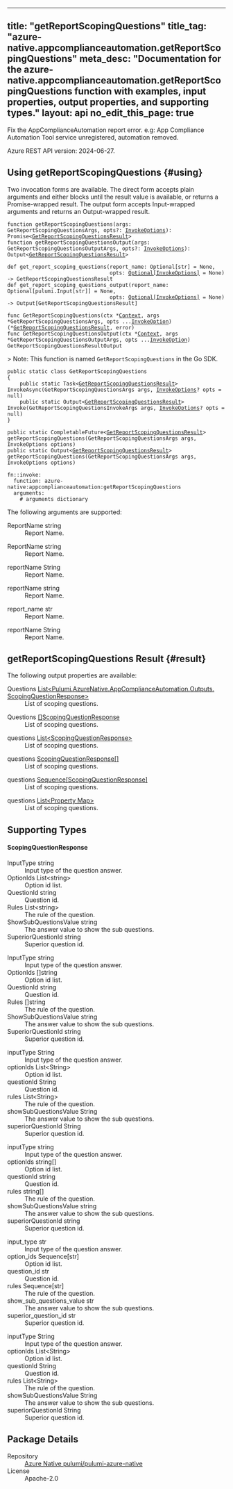 
---
title: "getReportScopingQuestions"
title_tag: "azure-native.appcomplianceautomation.getReportScopingQuestions"
meta_desc: "Documentation for the azure-native.appcomplianceautomation.getReportScopingQuestions function with examples, input properties, output properties, and supporting types."
layout: api
no_edit_this_page: true
---



<!-- WARNING: this file was generated by Pulumi Docs Generator. -->
<!-- Do not edit by hand unless you're certain you know what you are doing! -->

Fix the AppComplianceAutomation report error. e.g: App Compliance Automation Tool service unregistered, automation removed.

Azure REST API version: 2024-06-27.




## Using getReportScopingQuestions {#using}

Two invocation forms are available. The direct form accepts plain
arguments and either blocks until the result value is available, or
returns a Promise-wrapped result. The output form accepts
Input-wrapped arguments and returns an Output-wrapped result.

<div>
<pulumi-chooser type="language" options="csharp,go,typescript,python,yaml,java"></pulumi-chooser>
</div>


<div>
<pulumi-choosable type="language" values="javascript,typescript">
<div class="highlight"
><pre class="chroma"><code class="language-typescript" data-lang="typescript"
><span class="k">function </span>getReportScopingQuestions<span class="p">(</span><span class="nx">args</span><span class="p">:</span> <span class="nx">GetReportScopingQuestionsArgs</span><span class="p">,</span> <span class="nx">opts</span><span class="p">?:</span> <span class="nx"><a href="/docs/reference/pkg/nodejs/pulumi/pulumi/#InvokeOptions">InvokeOptions</a></span><span class="p">): Promise&lt;<span class="nx"><a href="#result">GetReportScopingQuestionsResult</a></span>></span
><span class="k">
function </span>getReportScopingQuestionsOutput<span class="p">(</span><span class="nx">args</span><span class="p">:</span> <span class="nx">GetReportScopingQuestionsOutputArgs</span><span class="p">,</span> <span class="nx">opts</span><span class="p">?:</span> <span class="nx"><a href="/docs/reference/pkg/nodejs/pulumi/pulumi/#InvokeOptions">InvokeOptions</a></span><span class="p">): Output&lt;<span class="nx"><a href="#result">GetReportScopingQuestionsResult</a></span>></span
></code></pre></div>
</pulumi-choosable>
</div>


<div>
<pulumi-choosable type="language" values="python">
<div class="highlight"><pre class="chroma"><code class="language-python" data-lang="python"
><span class="k">def </span>get_report_scoping_questions<span class="p">(</span><span class="nx">report_name</span><span class="p">:</span> <span class="nx">Optional[str]</span> = None<span class="p">,</span>
                                 <span class="nx">opts</span><span class="p">:</span> <span class="nx"><a href="/docs/reference/pkg/python/pulumi/#pulumi.InvokeOptions">Optional[InvokeOptions]</a></span> = None<span class="p">) -&gt;</span> <span>GetReportScopingQuestionsResult</span
><span class="k">
def </span>get_report_scoping_questions_output<span class="p">(</span><span class="nx">report_name</span><span class="p">:</span> <span class="nx">Optional[pulumi.Input[str]]</span> = None<span class="p">,</span>
                                 <span class="nx">opts</span><span class="p">:</span> <span class="nx"><a href="/docs/reference/pkg/python/pulumi/#pulumi.InvokeOptions">Optional[InvokeOptions]</a></span> = None<span class="p">) -&gt;</span> <span>Output[GetReportScopingQuestionsResult]</span
></code></pre></div>
</pulumi-choosable>
</div>


<div>
<pulumi-choosable type="language" values="go">
<div class="highlight"><pre class="chroma"><code class="language-go" data-lang="go"
><span class="k">func </span>GetReportScopingQuestions<span class="p">(</span><span class="nx">ctx</span><span class="p"> *</span><span class="nx"><a href="https://pkg.go.dev/github.com/pulumi/pulumi/sdk/v3/go/pulumi?tab=doc#Context">Context</a></span><span class="p">,</span> <span class="nx">args</span><span class="p"> *</span><span class="nx">GetReportScopingQuestionsArgs</span><span class="p">,</span> <span class="nx">opts</span><span class="p"> ...</span><span class="nx"><a href="https://pkg.go.dev/github.com/pulumi/pulumi/sdk/v3/go/pulumi?tab=doc#InvokeOption">InvokeOption</a></span><span class="p">) (*<span class="nx"><a href="#result">GetReportScopingQuestionsResult</a></span>, error)</span
><span class="k">
func </span>GetReportScopingQuestionsOutput<span class="p">(</span><span class="nx">ctx</span><span class="p"> *</span><span class="nx"><a href="https://pkg.go.dev/github.com/pulumi/pulumi/sdk/v3/go/pulumi?tab=doc#Context">Context</a></span><span class="p">,</span> <span class="nx">args</span><span class="p"> *</span><span class="nx">GetReportScopingQuestionsOutputArgs</span><span class="p">,</span> <span class="nx">opts</span><span class="p"> ...</span><span class="nx"><a href="https://pkg.go.dev/github.com/pulumi/pulumi/sdk/v3/go/pulumi?tab=doc#InvokeOption">InvokeOption</a></span><span class="p">) GetReportScopingQuestionsResultOutput</span
></code></pre></div>

&gt; Note: This function is named `GetReportScopingQuestions` in the Go SDK.

</pulumi-choosable>
</div>


<div>
<pulumi-choosable type="language" values="csharp">
<div class="highlight"><pre class="chroma"><code class="language-csharp" data-lang="csharp"><span class="k">public static class </span><span class="nx">GetReportScopingQuestions </span><span class="p">
{</span><span class="k">
    public static </span>Task&lt;<span class="nx"><a href="#result">GetReportScopingQuestionsResult</a></span>> <span class="p">InvokeAsync(</span><span class="nx">GetReportScopingQuestionsArgs</span><span class="p"> </span><span class="nx">args<span class="p">,</span> <span class="nx"><a href="/docs/reference/pkg/dotnet/Pulumi/Pulumi.InvokeOptions.html">InvokeOptions</a></span><span class="p">? </span><span class="nx">opts = null<span class="p">)</span><span class="k">
    public static </span>Output&lt;<span class="nx"><a href="#result">GetReportScopingQuestionsResult</a></span>> <span class="p">Invoke(</span><span class="nx">GetReportScopingQuestionsInvokeArgs</span><span class="p"> </span><span class="nx">args<span class="p">,</span> <span class="nx"><a href="/docs/reference/pkg/dotnet/Pulumi/Pulumi.InvokeOptions.html">InvokeOptions</a></span><span class="p">? </span><span class="nx">opts = null<span class="p">)</span><span class="p">
}</span></code></pre></div>
</pulumi-choosable>
</div>


<div>
<pulumi-choosable type="language" values="java">
<div class="highlight"><pre class="chroma"><code class="language-java" data-lang="java"><span class="k">public static CompletableFuture&lt;<span class="nx"><a href="#result">GetReportScopingQuestionsResult</a></span>> </span>getReportScopingQuestions<span class="p">(</span><span class="nx">GetReportScopingQuestionsArgs</span><span class="p"> </span><span class="nx">args<span class="p">,</span> <span class="nx">InvokeOptions</span><span class="p"> </span><span class="nx">options<span class="p">)</span>
<span class="k">public static Output&lt;<span class="nx"><a href="#result">GetReportScopingQuestionsResult</a></span>> </span>getReportScopingQuestions<span class="p">(</span><span class="nx">GetReportScopingQuestionsArgs</span><span class="p"> </span><span class="nx">args<span class="p">,</span> <span class="nx">InvokeOptions</span><span class="p"> </span><span class="nx">options<span class="p">)</span>
</code></pre></div>
</pulumi-choosable>
</div>


<div>
<pulumi-choosable type="language" values="yaml">
<div class="highlight"><pre class="chroma"><code class="language-yaml" data-lang="yaml"><span class="k">fn::invoke:</span>
<span class="k">&nbsp;&nbsp;function:</span> azure-native:appcomplianceautomation:getReportScopingQuestions
<span class="k">&nbsp;&nbsp;arguments:</span>
<span class="c">&nbsp;&nbsp;&nbsp;&nbsp;# arguments dictionary</span></code></pre></div>
</pulumi-choosable>
</div>



The following arguments are supported:


<div>
<pulumi-choosable type="language" values="csharp">
<dl class="resources-properties"><dt class="property-required property-replacement"
            title="Required">
        <span id="reportname_csharp">
<a data-swiftype-name="resource-property" data-swiftype-type="text" href="#reportname_csharp" style="color: inherit; text-decoration: inherit;">Report<wbr>Name</a>
</span>
        <span class="property-indicator"></span>
        <span class="property-type">string</span>
    </dt>
    <dd>Report Name.</dd></dl>
</pulumi-choosable>
</div>

<div>
<pulumi-choosable type="language" values="go">
<dl class="resources-properties"><dt class="property-required property-replacement"
            title="Required">
        <span id="reportname_go">
<a data-swiftype-name="resource-property" data-swiftype-type="text" href="#reportname_go" style="color: inherit; text-decoration: inherit;">Report<wbr>Name</a>
</span>
        <span class="property-indicator"></span>
        <span class="property-type">string</span>
    </dt>
    <dd>Report Name.</dd></dl>
</pulumi-choosable>
</div>

<div>
<pulumi-choosable type="language" values="java">
<dl class="resources-properties"><dt class="property-required property-replacement"
            title="Required">
        <span id="reportname_java">
<a data-swiftype-name="resource-property" data-swiftype-type="text" href="#reportname_java" style="color: inherit; text-decoration: inherit;">report<wbr>Name</a>
</span>
        <span class="property-indicator"></span>
        <span class="property-type">String</span>
    </dt>
    <dd>Report Name.</dd></dl>
</pulumi-choosable>
</div>

<div>
<pulumi-choosable type="language" values="javascript,typescript">
<dl class="resources-properties"><dt class="property-required property-replacement"
            title="Required">
        <span id="reportname_nodejs">
<a data-swiftype-name="resource-property" data-swiftype-type="text" href="#reportname_nodejs" style="color: inherit; text-decoration: inherit;">report<wbr>Name</a>
</span>
        <span class="property-indicator"></span>
        <span class="property-type">string</span>
    </dt>
    <dd>Report Name.</dd></dl>
</pulumi-choosable>
</div>

<div>
<pulumi-choosable type="language" values="python">
<dl class="resources-properties"><dt class="property-required property-replacement"
            title="Required">
        <span id="report_name_python">
<a data-swiftype-name="resource-property" data-swiftype-type="text" href="#report_name_python" style="color: inherit; text-decoration: inherit;">report_<wbr>name</a>
</span>
        <span class="property-indicator"></span>
        <span class="property-type">str</span>
    </dt>
    <dd>Report Name.</dd></dl>
</pulumi-choosable>
</div>

<div>
<pulumi-choosable type="language" values="yaml">
<dl class="resources-properties"><dt class="property-required property-replacement"
            title="Required">
        <span id="reportname_yaml">
<a data-swiftype-name="resource-property" data-swiftype-type="text" href="#reportname_yaml" style="color: inherit; text-decoration: inherit;">report<wbr>Name</a>
</span>
        <span class="property-indicator"></span>
        <span class="property-type">String</span>
    </dt>
    <dd>Report Name.</dd></dl>
</pulumi-choosable>
</div>




## getReportScopingQuestions Result {#result}

The following output properties are available:



<div>
<pulumi-choosable type="language" values="csharp">
<dl class="resources-properties"><dt class="property-"
            title="">
        <span id="questions_csharp">
<a data-swiftype-name="resource-property" data-swiftype-type="text" href="#questions_csharp" style="color: inherit; text-decoration: inherit;">Questions</a>
</span>
        <span class="property-indicator"></span>
        <span class="property-type"><a href="#scopingquestionresponse">List&lt;Pulumi.<wbr>Azure<wbr>Native.<wbr>App<wbr>Compliance<wbr>Automation.<wbr>Outputs.<wbr>Scoping<wbr>Question<wbr>Response&gt;</a></span>
    </dt>
    <dd>List of scoping questions.</dd></dl>
</pulumi-choosable>
</div>

<div>
<pulumi-choosable type="language" values="go">
<dl class="resources-properties"><dt class="property-"
            title="">
        <span id="questions_go">
<a data-swiftype-name="resource-property" data-swiftype-type="text" href="#questions_go" style="color: inherit; text-decoration: inherit;">Questions</a>
</span>
        <span class="property-indicator"></span>
        <span class="property-type"><a href="#scopingquestionresponse">[]Scoping<wbr>Question<wbr>Response</a></span>
    </dt>
    <dd>List of scoping questions.</dd></dl>
</pulumi-choosable>
</div>

<div>
<pulumi-choosable type="language" values="java">
<dl class="resources-properties"><dt class="property-"
            title="">
        <span id="questions_java">
<a data-swiftype-name="resource-property" data-swiftype-type="text" href="#questions_java" style="color: inherit; text-decoration: inherit;">questions</a>
</span>
        <span class="property-indicator"></span>
        <span class="property-type"><a href="#scopingquestionresponse">List&lt;Scoping<wbr>Question<wbr>Response&gt;</a></span>
    </dt>
    <dd>List of scoping questions.</dd></dl>
</pulumi-choosable>
</div>

<div>
<pulumi-choosable type="language" values="javascript,typescript">
<dl class="resources-properties"><dt class="property-"
            title="">
        <span id="questions_nodejs">
<a data-swiftype-name="resource-property" data-swiftype-type="text" href="#questions_nodejs" style="color: inherit; text-decoration: inherit;">questions</a>
</span>
        <span class="property-indicator"></span>
        <span class="property-type"><a href="#scopingquestionresponse">Scoping<wbr>Question<wbr>Response[]</a></span>
    </dt>
    <dd>List of scoping questions.</dd></dl>
</pulumi-choosable>
</div>

<div>
<pulumi-choosable type="language" values="python">
<dl class="resources-properties"><dt class="property-"
            title="">
        <span id="questions_python">
<a data-swiftype-name="resource-property" data-swiftype-type="text" href="#questions_python" style="color: inherit; text-decoration: inherit;">questions</a>
</span>
        <span class="property-indicator"></span>
        <span class="property-type"><a href="#scopingquestionresponse">Sequence[Scoping<wbr>Question<wbr>Response]</a></span>
    </dt>
    <dd>List of scoping questions.</dd></dl>
</pulumi-choosable>
</div>

<div>
<pulumi-choosable type="language" values="yaml">
<dl class="resources-properties"><dt class="property-"
            title="">
        <span id="questions_yaml">
<a data-swiftype-name="resource-property" data-swiftype-type="text" href="#questions_yaml" style="color: inherit; text-decoration: inherit;">questions</a>
</span>
        <span class="property-indicator"></span>
        <span class="property-type"><a href="#scopingquestionresponse">List&lt;Property Map&gt;</a></span>
    </dt>
    <dd>List of scoping questions.</dd></dl>
</pulumi-choosable>
</div>




## Supporting Types


<h4 id="scopingquestionresponse">Scoping<wbr>Question<wbr>Response</h4>



<div>
<pulumi-choosable type="language" values="csharp">
<dl class="resources-properties"><dt class="property-required"
            title="Required">
        <span id="inputtype_csharp">
<a data-swiftype-name="resource-property" data-swiftype-type="text" href="#inputtype_csharp" style="color: inherit; text-decoration: inherit;">Input<wbr>Type</a>
</span>
        <span class="property-indicator"></span>
        <span class="property-type">string</span>
    </dt>
    <dd>Input type of the question answer.</dd><dt class="property-required"
            title="Required">
        <span id="optionids_csharp">
<a data-swiftype-name="resource-property" data-swiftype-type="text" href="#optionids_csharp" style="color: inherit; text-decoration: inherit;">Option<wbr>Ids</a>
</span>
        <span class="property-indicator"></span>
        <span class="property-type">List&lt;string&gt;</span>
    </dt>
    <dd>Option id list.</dd><dt class="property-required"
            title="Required">
        <span id="questionid_csharp">
<a data-swiftype-name="resource-property" data-swiftype-type="text" href="#questionid_csharp" style="color: inherit; text-decoration: inherit;">Question<wbr>Id</a>
</span>
        <span class="property-indicator"></span>
        <span class="property-type">string</span>
    </dt>
    <dd>Question id.</dd><dt class="property-required"
            title="Required">
        <span id="rules_csharp">
<a data-swiftype-name="resource-property" data-swiftype-type="text" href="#rules_csharp" style="color: inherit; text-decoration: inherit;">Rules</a>
</span>
        <span class="property-indicator"></span>
        <span class="property-type">List&lt;string&gt;</span>
    </dt>
    <dd>The rule of the question.</dd><dt class="property-required"
            title="Required">
        <span id="showsubquestionsvalue_csharp">
<a data-swiftype-name="resource-property" data-swiftype-type="text" href="#showsubquestionsvalue_csharp" style="color: inherit; text-decoration: inherit;">Show<wbr>Sub<wbr>Questions<wbr>Value</a>
</span>
        <span class="property-indicator"></span>
        <span class="property-type">string</span>
    </dt>
    <dd>The answer value to show the sub questions.</dd><dt class="property-required"
            title="Required">
        <span id="superiorquestionid_csharp">
<a data-swiftype-name="resource-property" data-swiftype-type="text" href="#superiorquestionid_csharp" style="color: inherit; text-decoration: inherit;">Superior<wbr>Question<wbr>Id</a>
</span>
        <span class="property-indicator"></span>
        <span class="property-type">string</span>
    </dt>
    <dd>Superior question id.</dd></dl>
</pulumi-choosable>
</div>

<div>
<pulumi-choosable type="language" values="go">
<dl class="resources-properties"><dt class="property-required"
            title="Required">
        <span id="inputtype_go">
<a data-swiftype-name="resource-property" data-swiftype-type="text" href="#inputtype_go" style="color: inherit; text-decoration: inherit;">Input<wbr>Type</a>
</span>
        <span class="property-indicator"></span>
        <span class="property-type">string</span>
    </dt>
    <dd>Input type of the question answer.</dd><dt class="property-required"
            title="Required">
        <span id="optionids_go">
<a data-swiftype-name="resource-property" data-swiftype-type="text" href="#optionids_go" style="color: inherit; text-decoration: inherit;">Option<wbr>Ids</a>
</span>
        <span class="property-indicator"></span>
        <span class="property-type">[]string</span>
    </dt>
    <dd>Option id list.</dd><dt class="property-required"
            title="Required">
        <span id="questionid_go">
<a data-swiftype-name="resource-property" data-swiftype-type="text" href="#questionid_go" style="color: inherit; text-decoration: inherit;">Question<wbr>Id</a>
</span>
        <span class="property-indicator"></span>
        <span class="property-type">string</span>
    </dt>
    <dd>Question id.</dd><dt class="property-required"
            title="Required">
        <span id="rules_go">
<a data-swiftype-name="resource-property" data-swiftype-type="text" href="#rules_go" style="color: inherit; text-decoration: inherit;">Rules</a>
</span>
        <span class="property-indicator"></span>
        <span class="property-type">[]string</span>
    </dt>
    <dd>The rule of the question.</dd><dt class="property-required"
            title="Required">
        <span id="showsubquestionsvalue_go">
<a data-swiftype-name="resource-property" data-swiftype-type="text" href="#showsubquestionsvalue_go" style="color: inherit; text-decoration: inherit;">Show<wbr>Sub<wbr>Questions<wbr>Value</a>
</span>
        <span class="property-indicator"></span>
        <span class="property-type">string</span>
    </dt>
    <dd>The answer value to show the sub questions.</dd><dt class="property-required"
            title="Required">
        <span id="superiorquestionid_go">
<a data-swiftype-name="resource-property" data-swiftype-type="text" href="#superiorquestionid_go" style="color: inherit; text-decoration: inherit;">Superior<wbr>Question<wbr>Id</a>
</span>
        <span class="property-indicator"></span>
        <span class="property-type">string</span>
    </dt>
    <dd>Superior question id.</dd></dl>
</pulumi-choosable>
</div>

<div>
<pulumi-choosable type="language" values="java">
<dl class="resources-properties"><dt class="property-required"
            title="Required">
        <span id="inputtype_java">
<a data-swiftype-name="resource-property" data-swiftype-type="text" href="#inputtype_java" style="color: inherit; text-decoration: inherit;">input<wbr>Type</a>
</span>
        <span class="property-indicator"></span>
        <span class="property-type">String</span>
    </dt>
    <dd>Input type of the question answer.</dd><dt class="property-required"
            title="Required">
        <span id="optionids_java">
<a data-swiftype-name="resource-property" data-swiftype-type="text" href="#optionids_java" style="color: inherit; text-decoration: inherit;">option<wbr>Ids</a>
</span>
        <span class="property-indicator"></span>
        <span class="property-type">List&lt;String&gt;</span>
    </dt>
    <dd>Option id list.</dd><dt class="property-required"
            title="Required">
        <span id="questionid_java">
<a data-swiftype-name="resource-property" data-swiftype-type="text" href="#questionid_java" style="color: inherit; text-decoration: inherit;">question<wbr>Id</a>
</span>
        <span class="property-indicator"></span>
        <span class="property-type">String</span>
    </dt>
    <dd>Question id.</dd><dt class="property-required"
            title="Required">
        <span id="rules_java">
<a data-swiftype-name="resource-property" data-swiftype-type="text" href="#rules_java" style="color: inherit; text-decoration: inherit;">rules</a>
</span>
        <span class="property-indicator"></span>
        <span class="property-type">List&lt;String&gt;</span>
    </dt>
    <dd>The rule of the question.</dd><dt class="property-required"
            title="Required">
        <span id="showsubquestionsvalue_java">
<a data-swiftype-name="resource-property" data-swiftype-type="text" href="#showsubquestionsvalue_java" style="color: inherit; text-decoration: inherit;">show<wbr>Sub<wbr>Questions<wbr>Value</a>
</span>
        <span class="property-indicator"></span>
        <span class="property-type">String</span>
    </dt>
    <dd>The answer value to show the sub questions.</dd><dt class="property-required"
            title="Required">
        <span id="superiorquestionid_java">
<a data-swiftype-name="resource-property" data-swiftype-type="text" href="#superiorquestionid_java" style="color: inherit; text-decoration: inherit;">superior<wbr>Question<wbr>Id</a>
</span>
        <span class="property-indicator"></span>
        <span class="property-type">String</span>
    </dt>
    <dd>Superior question id.</dd></dl>
</pulumi-choosable>
</div>

<div>
<pulumi-choosable type="language" values="javascript,typescript">
<dl class="resources-properties"><dt class="property-required"
            title="Required">
        <span id="inputtype_nodejs">
<a data-swiftype-name="resource-property" data-swiftype-type="text" href="#inputtype_nodejs" style="color: inherit; text-decoration: inherit;">input<wbr>Type</a>
</span>
        <span class="property-indicator"></span>
        <span class="property-type">string</span>
    </dt>
    <dd>Input type of the question answer.</dd><dt class="property-required"
            title="Required">
        <span id="optionids_nodejs">
<a data-swiftype-name="resource-property" data-swiftype-type="text" href="#optionids_nodejs" style="color: inherit; text-decoration: inherit;">option<wbr>Ids</a>
</span>
        <span class="property-indicator"></span>
        <span class="property-type">string[]</span>
    </dt>
    <dd>Option id list.</dd><dt class="property-required"
            title="Required">
        <span id="questionid_nodejs">
<a data-swiftype-name="resource-property" data-swiftype-type="text" href="#questionid_nodejs" style="color: inherit; text-decoration: inherit;">question<wbr>Id</a>
</span>
        <span class="property-indicator"></span>
        <span class="property-type">string</span>
    </dt>
    <dd>Question id.</dd><dt class="property-required"
            title="Required">
        <span id="rules_nodejs">
<a data-swiftype-name="resource-property" data-swiftype-type="text" href="#rules_nodejs" style="color: inherit; text-decoration: inherit;">rules</a>
</span>
        <span class="property-indicator"></span>
        <span class="property-type">string[]</span>
    </dt>
    <dd>The rule of the question.</dd><dt class="property-required"
            title="Required">
        <span id="showsubquestionsvalue_nodejs">
<a data-swiftype-name="resource-property" data-swiftype-type="text" href="#showsubquestionsvalue_nodejs" style="color: inherit; text-decoration: inherit;">show<wbr>Sub<wbr>Questions<wbr>Value</a>
</span>
        <span class="property-indicator"></span>
        <span class="property-type">string</span>
    </dt>
    <dd>The answer value to show the sub questions.</dd><dt class="property-required"
            title="Required">
        <span id="superiorquestionid_nodejs">
<a data-swiftype-name="resource-property" data-swiftype-type="text" href="#superiorquestionid_nodejs" style="color: inherit; text-decoration: inherit;">superior<wbr>Question<wbr>Id</a>
</span>
        <span class="property-indicator"></span>
        <span class="property-type">string</span>
    </dt>
    <dd>Superior question id.</dd></dl>
</pulumi-choosable>
</div>

<div>
<pulumi-choosable type="language" values="python">
<dl class="resources-properties"><dt class="property-required"
            title="Required">
        <span id="input_type_python">
<a data-swiftype-name="resource-property" data-swiftype-type="text" href="#input_type_python" style="color: inherit; text-decoration: inherit;">input_<wbr>type</a>
</span>
        <span class="property-indicator"></span>
        <span class="property-type">str</span>
    </dt>
    <dd>Input type of the question answer.</dd><dt class="property-required"
            title="Required">
        <span id="option_ids_python">
<a data-swiftype-name="resource-property" data-swiftype-type="text" href="#option_ids_python" style="color: inherit; text-decoration: inherit;">option_<wbr>ids</a>
</span>
        <span class="property-indicator"></span>
        <span class="property-type">Sequence[str]</span>
    </dt>
    <dd>Option id list.</dd><dt class="property-required"
            title="Required">
        <span id="question_id_python">
<a data-swiftype-name="resource-property" data-swiftype-type="text" href="#question_id_python" style="color: inherit; text-decoration: inherit;">question_<wbr>id</a>
</span>
        <span class="property-indicator"></span>
        <span class="property-type">str</span>
    </dt>
    <dd>Question id.</dd><dt class="property-required"
            title="Required">
        <span id="rules_python">
<a data-swiftype-name="resource-property" data-swiftype-type="text" href="#rules_python" style="color: inherit; text-decoration: inherit;">rules</a>
</span>
        <span class="property-indicator"></span>
        <span class="property-type">Sequence[str]</span>
    </dt>
    <dd>The rule of the question.</dd><dt class="property-required"
            title="Required">
        <span id="show_sub_questions_value_python">
<a data-swiftype-name="resource-property" data-swiftype-type="text" href="#show_sub_questions_value_python" style="color: inherit; text-decoration: inherit;">show_<wbr>sub_<wbr>questions_<wbr>value</a>
</span>
        <span class="property-indicator"></span>
        <span class="property-type">str</span>
    </dt>
    <dd>The answer value to show the sub questions.</dd><dt class="property-required"
            title="Required">
        <span id="superior_question_id_python">
<a data-swiftype-name="resource-property" data-swiftype-type="text" href="#superior_question_id_python" style="color: inherit; text-decoration: inherit;">superior_<wbr>question_<wbr>id</a>
</span>
        <span class="property-indicator"></span>
        <span class="property-type">str</span>
    </dt>
    <dd>Superior question id.</dd></dl>
</pulumi-choosable>
</div>

<div>
<pulumi-choosable type="language" values="yaml">
<dl class="resources-properties"><dt class="property-required"
            title="Required">
        <span id="inputtype_yaml">
<a data-swiftype-name="resource-property" data-swiftype-type="text" href="#inputtype_yaml" style="color: inherit; text-decoration: inherit;">input<wbr>Type</a>
</span>
        <span class="property-indicator"></span>
        <span class="property-type">String</span>
    </dt>
    <dd>Input type of the question answer.</dd><dt class="property-required"
            title="Required">
        <span id="optionids_yaml">
<a data-swiftype-name="resource-property" data-swiftype-type="text" href="#optionids_yaml" style="color: inherit; text-decoration: inherit;">option<wbr>Ids</a>
</span>
        <span class="property-indicator"></span>
        <span class="property-type">List&lt;String&gt;</span>
    </dt>
    <dd>Option id list.</dd><dt class="property-required"
            title="Required">
        <span id="questionid_yaml">
<a data-swiftype-name="resource-property" data-swiftype-type="text" href="#questionid_yaml" style="color: inherit; text-decoration: inherit;">question<wbr>Id</a>
</span>
        <span class="property-indicator"></span>
        <span class="property-type">String</span>
    </dt>
    <dd>Question id.</dd><dt class="property-required"
            title="Required">
        <span id="rules_yaml">
<a data-swiftype-name="resource-property" data-swiftype-type="text" href="#rules_yaml" style="color: inherit; text-decoration: inherit;">rules</a>
</span>
        <span class="property-indicator"></span>
        <span class="property-type">List&lt;String&gt;</span>
    </dt>
    <dd>The rule of the question.</dd><dt class="property-required"
            title="Required">
        <span id="showsubquestionsvalue_yaml">
<a data-swiftype-name="resource-property" data-swiftype-type="text" href="#showsubquestionsvalue_yaml" style="color: inherit; text-decoration: inherit;">show<wbr>Sub<wbr>Questions<wbr>Value</a>
</span>
        <span class="property-indicator"></span>
        <span class="property-type">String</span>
    </dt>
    <dd>The answer value to show the sub questions.</dd><dt class="property-required"
            title="Required">
        <span id="superiorquestionid_yaml">
<a data-swiftype-name="resource-property" data-swiftype-type="text" href="#superiorquestionid_yaml" style="color: inherit; text-decoration: inherit;">superior<wbr>Question<wbr>Id</a>
</span>
        <span class="property-indicator"></span>
        <span class="property-type">String</span>
    </dt>
    <dd>Superior question id.</dd></dl>
</pulumi-choosable>
</div>





<h2 id="package-details">Package Details</h2>
<dl class="package-details">
	<dt>Repository</dt>
	<dd><a href="https://github.com/pulumi/pulumi-azure-native">Azure Native pulumi/pulumi-azure-native</a></dd>
	<dt>License</dt>
	<dd>Apache-2.0</dd>
</dl>


